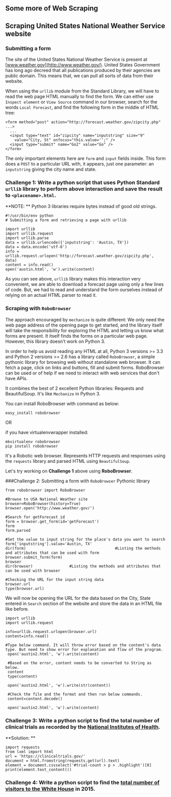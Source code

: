 ## Some more of Web Scraping

## Scraping United States National Weather Service website

### Submitting a form

The site of the United States National Weather Service is present at [www.weather.gov](http://www.weather.gov/).
United States Government has long ago decreed that all publications produced by their agencies are public domain. This means that, we can pull all sorts of data from their website. 

When using the `urllib` module from the Standard Library, we will have to read the web page HTML manually to find the form.  We can either use `Inspect element` or `View Source` command in our browser, search for 
the words `Local Forecast`, and find the following form in the middle of HTML tree:

~~~{.python}
<form method="post" action="http://forecast.weather.gov/zipcity.php" ...>
  ...
  <input type="text" id="zipcity" name="inputstring" size="9"
    value="City, St" onfocus="this.value='';" />
  <input type="submit" name="Go2" value="Go" />
</form>
~~~

The only important elements here are `form` and `input` fields inside. 
This form does a `POST` to a particular URL with, it appears, just one parameter: an  `inputstring` giving the city name and state. 

### Challenge 1: Write a python script that uses Python Standard `urllib` library to perform above interaction  and save the result to `<placename>.html`.

**NOTE: ** Python 3 libraries require bytes instead of good old strings.

~~~{.python}
#!/usr/bin/env python
# Submitting a form and retrieving a page with urllib

import urllib
import urllib.request
import urllib.parse
data = urllib.urlencode({'inputstring': 'Austin, TX'})
data = data.encode('utf-8') 
info = urllib.request.urlopen('http://forecast.weather.gov/zipcity.php', data)
content = info.read()
open('austin.html', 'w').write(content)
~~~

As you can see above, `urllib` library makes this interaction very convenient, we are able to download a forecast page using only a few lines of code. But, we had to read and understand the form ourselves instead of relying on an 
actual HTML parser to read it. 

### Scraping with `RoboBrowser`

The approach encouraged by `mechanize` is quite different: We only need the web page address of the opening page to get started, and the library itself will take the responsibility for exploring the HTML and letting us know what forms are present. It itself finds the forms on a particular web page. However, this library doesn't work on Python 3. 

In order to help us avoid reading any HTML at all, Python 3 versions >= 3.3 and Python 2 versions >= 2.6 has a library called `RoboBrowser`, a simple pythonic library for browsing web without standalone web browser. It can fetch a page, click on links and buttons, fill and submit forms. RoboBrowser can be used or of help if we need to interact with web services that don't have APIs. 

It combines the best of 2 excellent Python libraries: Requests and BeautifulSoup. It's like `Mechanize` in Python 3.

You can install RoboBrowser with command as below:

~~~{.python}
easy_install robobrowser
~~~

OR

if you have virtualenvwrapper installed:

~~~{.python}
mkvirtualenv robobrowser
pip install robobrowser
~~~

It's a Robotic web browser. Represents HTTP requests and responses using the `requests` library and parsed HTML using `BeautifulSoup`. 

Let's try working on **Challenge 1** above using **RoboBrowser**.

###Challenge 2: Submitting a form with `RoboBrowser` Pythonic library

~~~{.python}
from robobrowser import RoboBrowser

#Browse to USA National Weather site
browser=RoboBrowser(history=True)
browser.open('http://www.weather.gov/')

#Search for getForecast id
form = browser.get_form(id='getForecast')
form 
form.parsed

#Set the value to input string for the place's data you want to search
form['inputstring'].value='Austin, TX'
dir(form)                                       #Listing the methods and attributes that can be used with form
browser.submit_form(form)
browser
dir(browser)   				#Listing the methods and attributes that can be used with browser

#Checking the URL for the input string data
browser.url
type(browser.url)
~~~

We will now be opening the URL for the data based on the City, State entered in `Search` section of the website and store the data in an HTML file like before.

~~~{.python}
import urllib
import urllib.request

info=urllib.request.urlopen(browser.url)
content=info.read()

#Type below command. It will throw error based on the content's data type. But need to show error for explanation and flow of the program.
 open('austin2.html', 'w').write(content)
 
 #Based on the error, content needs to be converted to String as below. 
 content
 type(content)
 
 open('austin2.html', 'w').write(str(content))
 
 #Check the file and the format and then run below commands.
 content=content.decode()
 
 open('austin2.html', 'w').write(content)
~~~ 

### Challenge 3: Write a python script to find the total number of clinical trials as recorded by the [National Institutes of Health](https://clinicaltrials.gov/).

**Solution: **

~~~{.python}
import requests
from lxml import html
url = 'https://clinicaltrials.gov/'
document = html.fromstring(requests.get(url).text)
element = document.cssselect('#trial-count > p > .highlight')[0]
print(element.text_content())
~~~

### Challenge 4: Write a python script to find the [total number of visitors to the White House](https://www.whitehouse.gov/briefing-room/disclosures/visitor-records) in 2015.


